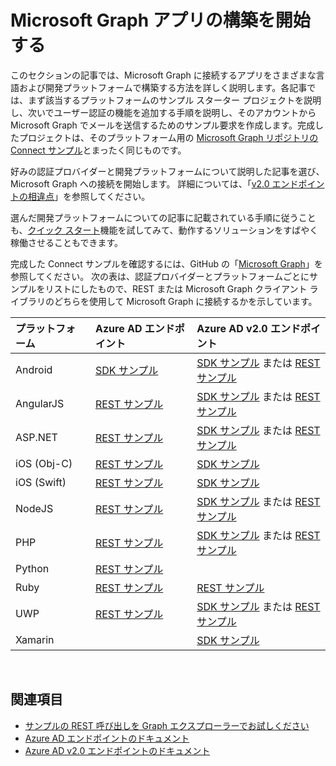 # <a name="getting-started-building-microsoft-graph-apps"></a>Microsoft Graph アプリの構築を開始する

このセクションの記事では、Microsoft Graph に接続するアプリをさまざまな言語および開発プラットフォームで構築する方法を詳しく説明します。各記事では、まず該当するプラットフォームのサンプル スターター プロジェクトを説明し、次いでユーザー認証の機能を追加する手順を説明し、そのアカウントから Microsoft Graph でメールを送信するためのサンプル要求を作成します。完成したプロジェクトは、そのプラットフォーム用の [Microsoft Graph リポジトリの Connect サンプル](https://github.com/microsoftgraph?utf8=%E2%9C%93&query=connect)とまったく同じものです。

好みの認証プロバイダーと開発プラットフォームについて説明した記事を選び、Microsoft Graph への接続を開始します。 詳細については、「[v2.0 エンドポイントの相違点](https://docs.microsoft.com/en-us/azure/active-directory/develop/active-directory-v2-compare)」を参照してください。

選んだ開発プラットフォームについての記事に記載されている手順に従うことも、[クイック スタート](https://developer.microsoft.com/graph/quick-start)機能を試してみて、動作するソリューションをすばやく稼働させることもできます。

完成した Connect サンプルを確認するには、GitHub の「[Microsoft Graph](https://github.com/microsoftgraph)」を参照してください。 次の表は、認証プロバイダーとプラットフォームごとにサンプルをリストにしたもので、REST または Microsoft Graph クライアント ライブラリのどちらを使用して Microsoft Graph に接続するかを示しています。


|プラットフォーム |Azure AD エンドポイント |Azure AD v2.0 エンドポイント |
|:--- |:--- |:---|
|Android |<a href="https://github.com/microsoftgraph/android-java-connect-sample/tree/last_v1_auth">SDK サンプル</a> |<a href="https://github.com/microsoftgraph/android-java-connect-sample">SDK サンプル</a> または <a href="https://github.com/microsoftgraph/android-java-connect-rest-sample">REST サンプル</a> |
|AngularJS |<a href="https://github.com/microsoftgraph/angular-connect-rest-sample/tree/last_v1_auth">REST サンプル</a> |<a href="https://github.com/microsoftgraph/angular-connect-sample">SDK サンプル</a> または <a href="https://github.com/microsoftgraph/angular-connect-rest-sample">REST サンプル</a> |
|ASP.NET |<a href="https://github.com/microsoftgraph/aspnet-connect-rest-sample/tree/last_v1_auth">REST サンプル</a> |<a href="https://github.com/microsoftgraph/aspnet-connect-sample">SDK サンプル</a> または <a href="https://github.com/microsoftgraph/aspnet-connect-rest-sample">REST サンプル</a> |
|iOS (Obj-C) |<a href="https://github.com/microsoftgraph/ios-objectivec-connect-rest-sample">REST サンプル</a> |<a href="https://github.com/microsoftgraph/ios-objectivec-connect-sample">SDK サンプル</a> |
|iOS (Swift) |<a href="https://github.com/microsoftgraph/ios-swift-connect-rest-sample">REST サンプル</a> |<a href="https://github.com/microsoftgraph/ios-swift-connect-sample">SDK サンプル</a> |
|NodeJS |<a href="https://github.com/microsoftgraph/nodejs-connect-rest-sample/tree/last_v1_auth">REST サンプル</a> |<a href="https://github.com/microsoftgraph/nodejs-connect-sample">SDK サンプル</a> または <a href="https://github.com/microsoftgraph/nodejs-connect-rest-sample">REST サンプル</a> |
|PHP |<a href="https://github.com/microsoftgraph/php-connect-rest-sample/tree/last_v1_auth">REST サンプル</a> |<a href="https://github.com/microsoftgraph/php-connect-sample">SDK サンプル</a> または <a href="https://github.com/microsoftgraph/php-connect-rest-sample">REST サンプル</a> |
|Python |<a href="https://github.com/microsoftgraph/python3-connect-rest-sample">REST サンプル</a> |
|Ruby |<a href="https://github.com/microsoftgraph/ruby-connect-rest-sample/tree/last_v1_auth">REST サンプル</a> |<a href="https://github.com/microsoftgraph/ruby-connect-rest-sample">REST サンプル</a> |
|UWP |<a href="https://github.com/microsoftgraph/uwp-csharp-connect-rest-sample/tree/last_v1_auth">REST サンプル</a> |<a href="https://github.com/microsoftgraph/uwp-csharp-connect-sample">SDK サンプル</a> または <a href="https://github.com/microsoftgraph/uwp-csharp-connect-rest-sample">REST サンプル</a> |
|Xamarin | |<a href="https://github.com/microsoftgraph/xamarin-csharp-connect-sample">SDK サンプル</a> |

<br/>

## <a name="see-also"></a>関連項目

- [サンプルの REST 呼び出しを Graph エクスプローラーでお試しください](https://developer.microsoft.com/en-us/graph/graph-explorer)
- [Azure AD エンドポイントのドキュメント](https://docs.microsoft.com/en-us/azure/active-directory/develop/active-directory-developers-guide)
- [Azure AD v2.0 エンドポイントのドキュメント](https://docs.microsoft.com/en-us/azure/active-directory/develop/active-directory-appmodel-v2-overview)
